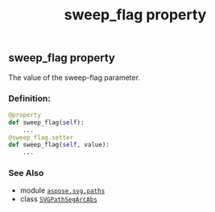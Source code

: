 ﻿---
title: sweep_flag property
second_title: Aspose.SVG for Python via .NET API References
description: 
type: docs
weight: 300
url: /python-net/aspose.svg.paths/svgpathsegarcabs/sweep_flag/
is_root: false
---

## sweep_flag property


The value of the sweep-flag parameter.
### Definition:
```python
@property
def sweep_flag(self):
    ...
@sweep_flag.setter
def sweep_flag(self, value):
    ...
```

### See Also
* module [`aspose.svg.paths`](../../)
* class [`SVGPathSegArcAbs`](/svg/python-net/aspose.svg.paths/svgpathsegarcabs)
